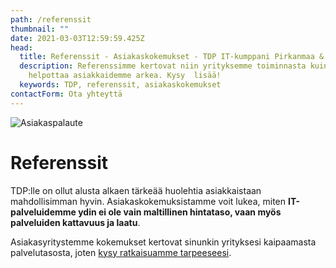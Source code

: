 ```yaml
---
path: /referenssit
thumbnail: ""
date: 2021-03-03T12:59:59.425Z
head:
  title: Referenssit - Asiakaskokemukset - TDP IT-kumppani Pirkanmaa & pk-seutu
  description: Referenssimme kertovat niin yrityksemme toiminnasta kuin halustamme
    helpottaa asiakkaidemme arkea. Kysy  lisää!
  keywords: TDP, referenssit, asiakaskokemukset
contactForm: Ota yhteyttä
---
```


<HeroBlock bgColor="brand" imageAlign="right">

<div className="HeroBlockImage">

![Asiakaspalaute](/assets/referenssit-1280x800.jpg)

</div>

<div className="HeroBlockContent">

# Referenssit

TDP:lle on ollut alusta alkaen tärkeää huolehtia asiakkaistaan mahdollisimman hyvin. Asiakaskokemuksistamme voit lukea, miten **IT-palveluidemme ydin ei ole vain maltillinen hintataso, vaan myös palveluiden kattavuus ja laatu**.

Asiakasyritystemme kokemukset kertovat sinunkin yrityksesi kaipaamasta palvelutasosta, joten [kysy ratkaisuamme tarpeeseesi](/yhteystiedot).

</div>

</HeroBlock>


<Cards cardsPerRow="3" cards='[{"bgColor":"lightest","title":"Insinööritoimisto","linkBgColor":"brand","content":"*”Metecno Oy oli kahden työntekijän startup-yritys vuonna 2011, kun hankin Datapisteeltä yhden kannettavan ja hieman myöhemmin oman serverin. Kaikki meni hienosti, joten yritykseni kasvun myötä keskitin vähitellen kaiken IT-tarpeistamme huolehtimisen heille.”*","linkText":"Lue lisää","link":"/referenssit/insinooritoimisto","image":"/assets/14.png"},{"bgColor":"lightest","title":"Asianajotoimisto","linkBgColor":"brand","content":"*”Kartoitimme perustettavan yrityksemme kokonaisvaltaiseen IT-tarpeeseen palveluntarjoajia netistä. Jo ensimmäinen puhelinkeskustelu Pauli Aallon kanssa vakuutti minut siitä, että TDP olisi asianajotoimistolleni juuri oikea yhteistyökumppani.”*","linkText":"Lue lisää","link":"/referenssit/asianajotoimisto","image":"/assets/10.png"},{"bgColor":"lightest","title":"Eläinklinikka","linkBgColor":"brand","content":"*”Halusimme tuoreina yrittäjinä kattavan palvelusopimuksen, joka sisältäisi kaikki tarvitsemamme IT-palvelut. Etsimme netin hakukoneella sopivia palveluntarjoajia ja näin löysimme tiemme TDP:n kotisivuille. ”*","linkText":"Lue lisää","link":"/referenssit/elainklinikka","image":"/assets/11.png"},{"bgColor":"lightest","title":"Työturvallisuustalo","linkBgColor":"brand","content":"*“Yritykseni on maksanut ja samalla nauttinut TDP:n IT-palveluista 2,5 vuotta. Kaikki toimii niin hienosti, etten uhraa enää ajatustakaan koneiden ostamiseen marketista, saati IT-asioiden hoitamiseen itse.”*","linkText":"Lue lisää","link":"/referenssit/tyoturvallisuustalo","image":"/assets/13.png"},{"bgColor":"lightest","title":"Teleammattilainen","linkBgColor":"brand","link":"/referenssit/teleammattilainen","linkText":"Lue lisää","content":"*“Yhteistyömme käynnistyi kotisivujen vaatimattomalla konsultointitarpeella, mutta nyt viiden vuoden kokonaisvaltaisen, tehokkaan palvelun jälkeen voin jälkiviisaana todeta, että olisi pitänyt täysin ulkoistaa IT TDP:lle jo aiemmin.”*","image":"/assets/12.png"}]' />